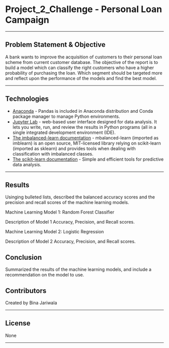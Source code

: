 # Project_2_Challenge - Personal Loan Campaign 
---
## Problem Statement & Objective
A bank wants to improve the acquisition of customers to their personal loan scheme from current customer database. The objective of the report is to build a model which can classify the right customers who have a  higher probability of purchasing the loan. Which segment should be targeted more and reflect upon the performance of the models and find the best model.

---
## Technologies

- [Anaconda](https://www.anaconda.com/products/individual) - Pandas is included in Anaconda distribution and Conda package manager to manage Python environments.
- [Jupyter Lab](https://jupyter.org/) - web-based user interface designed for data analysis. It lets you write, run, and review the results in Python programs (all in a single integrated development environment (IDE).
- [The imbalanced-learn documentation](https://imbalanced-learn.org/stable) - mbalanced-learn (imported as imblearn) is an open source, MIT-licensed library relying on scikit-learn (imported as sklearn) and provides tools when dealing with classification with imbalanced classes.
 - [The scikit-learn documentation](https://scikit-learn.org/stable) - Simple and efficient tools for predictive data analysis.
 ---
 
## Results
Usinging bulleted lists, described the balanced accuracy scores and the precision and recall scores of the machine learning models.

  Machine Learning Model 1: Random Forest Classifier

Description of Model 1 Accuracy, Precision, and Recall scores.

Machine Learning Model 2: Logistic Regression

  Description of Model 2 Accuracy, Precision, and Recall scores.
  
 ## Conclusion
 
 Summarized the results of the machine learning models, and include a recommendation on the model to use.

## Contributors

Created by Bina Jariwala

---

## License

None

---

